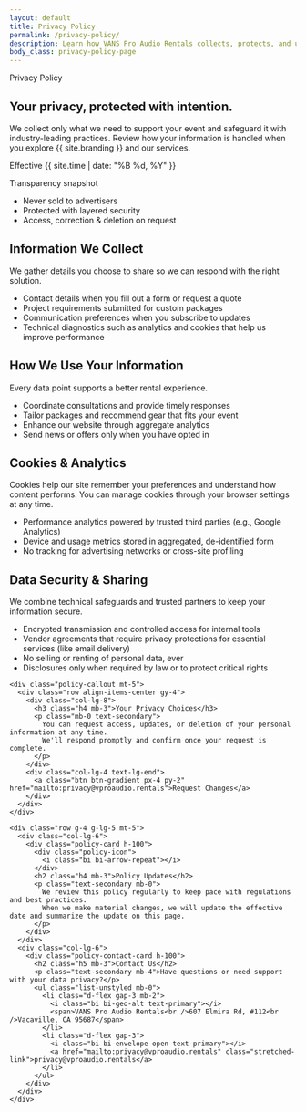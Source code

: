 ```yaml
---
layout: default
title: Privacy Policy
permalink: /privacy-policy/
description: Learn how VANS Pro Audio Rentals collects, protects, and uses your personal information when you engage with our services.
body_class: privacy-policy-page
---
```


<section class="hero-section text-white py-5 py-lg-5 position-relative overflow-hidden">
  <div class="container py-4 py-lg-5 position-relative">
    <span class="badge badge-soft-light hero-eyebrow mb-3">Privacy Policy</span>
    <div class="row align-items-center gy-4">
      <div class="col-lg-7">
        <h1 class="display-4 fw-bold mb-3">Your privacy, protected with intention.</h1>
        <p class="lead mb-4">
          We collect only what we need to support your event and safeguard it with industry-leading practices.
          Review how your information is handled when you explore {{ site.branding }} and our services.
        </p>
        <div class="d-inline-flex align-items-center gap-3 bg-white bg-opacity-10 rounded-4 px-4 py-3">
          <i class="bi bi-calendar-check fs-4 text-white"></i>
          <div class="small text-uppercase letter-spacing-wide fw-semibold">Effective {{ site.time | date: "%B %d, %Y" }}</div>
        </div>
      </div>
      <div class="col-lg-5">
        <div class="policy-hero-card text-start text-lg-end">
          <p class="mb-2 small text-uppercase text-white-50 fw-semibold">Transparency snapshot</p>
          <ul class="policy-hero-list list-unstyled mb-0">
            <li class="d-flex align-items-center gap-3 mb-2">
              <span class="policy-hero-icon"><i class="bi bi-shield-check"></i></span>
              <span>Never sold to advertisers</span>
            </li>
            <li class="d-flex align-items-center gap-3 mb-2">
              <span class="policy-hero-icon"><i class="bi bi-lock"></i></span>
              <span>Protected with layered security</span>
            </li>
            <li class="d-flex align-items-center gap-3">
              <span class="policy-hero-icon"><i class="bi bi-people"></i></span>
              <span>Access, correction &amp; deletion on request</span>
            </li>
          </ul>
        </div>
      </div>
    </div>
  </div>
  <div class="hero-glow"></div>
</section>

<section class="policy-section">
  <div class="container">
    <div class="row g-4 g-lg-5">
      <div class="col-lg-6">
        <div class="policy-card h-100">
          <div class="policy-icon">
            <i class="bi bi-journal-text"></i>
          </div>
          <h2 class="h4 mb-3">Information We Collect</h2>
          <p class="text-secondary mb-4">We gather details you choose to share so we can respond with the right solution.</p>
          <ul class="policy-list">
            <li>Contact details when you fill out a form or request a quote</li>
            <li>Project requirements submitted for custom packages</li>
            <li>Communication preferences when you subscribe to updates</li>
            <li>Technical diagnostics such as analytics and cookies that help us improve performance</li>
          </ul>
        </div>
      </div>
      <div class="col-lg-6">
        <div class="policy-card h-100">
          <div class="policy-icon">
            <i class="bi bi-diagram-3"></i>
          </div>
          <h2 class="h4 mb-3">How We Use Your Information</h2>
          <p class="text-secondary mb-4">Every data point supports a better rental experience.</p>
          <ul class="policy-list">
            <li>Coordinate consultations and provide timely responses</li>
            <li>Tailor packages and recommend gear that fits your event</li>
            <li>Enhance our website through aggregate analytics</li>
            <li>Send news or offers only when you have opted in</li>
          </ul>
        </div>
      </div>
      <div class="col-lg-6">
        <div class="policy-card h-100">
          <div class="policy-icon">
            <i class="bi bi-cookie"></i>
          </div>
          <h2 class="h4 mb-3">Cookies &amp; Analytics</h2>
          <p class="text-secondary mb-4">
            Cookies help our site remember your preferences and understand how content performs.
            You can manage cookies through your browser settings at any time.
          </p>
          <ul class="policy-list">
            <li>Performance analytics powered by trusted third parties (e.g., Google Analytics)</li>
            <li>Device and usage metrics stored in aggregated, de-identified form</li>
            <li>No tracking for advertising networks or cross-site profiling</li>
          </ul>
        </div>
      </div>
      <div class="col-lg-6">
        <div class="policy-card h-100">
          <div class="policy-icon">
            <i class="bi bi-shield-lock"></i>
          </div>
          <h2 class="h4 mb-3">Data Security &amp; Sharing</h2>
          <p class="text-secondary mb-4">
            We combine technical safeguards and trusted partners to keep your information secure.
          </p>
          <ul class="policy-list">
            <li>Encrypted transmission and controlled access for internal tools</li>
            <li>Vendor agreements that require privacy protections for essential services (like email delivery)</li>
            <li>No selling or renting of personal data, ever</li>
            <li>Disclosures only when required by law or to protect critical rights</li>
          </ul>
        </div>
      </div>
    </div>

    <div class="policy-callout mt-5">
      <div class="row align-items-center gy-4">
        <div class="col-lg-8">
          <h3 class="h4 mb-3">Your Privacy Choices</h3>
          <p class="mb-0 text-secondary">
            You can request access, updates, or deletion of your personal information at any time.
            We'll respond promptly and confirm once your request is complete.
          </p>
        </div>
        <div class="col-lg-4 text-lg-end">
          <a class="btn btn-gradient px-4 py-2" href="mailto:privacy@vproaudio.rentals">Request Changes</a>
        </div>
      </div>
    </div>

    <div class="row g-4 g-lg-5 mt-5">
      <div class="col-lg-6">
        <div class="policy-card h-100">
          <div class="policy-icon">
            <i class="bi bi-arrow-repeat"></i>
          </div>
          <h2 class="h4 mb-3">Policy Updates</h2>
          <p class="text-secondary mb-0">
            We review this policy regularly to keep pace with regulations and best practices.
            When we make material changes, we will update the effective date and summarize the update on this page.
          </p>
        </div>
      </div>
      <div class="col-lg-6">
        <div class="policy-contact-card h-100">
          <h2 class="h5 mb-3">Contact Us</h2>
          <p class="text-secondary mb-4">Have questions or need support with your data privacy?</p>
          <ul class="list-unstyled mb-0">
            <li class="d-flex gap-3 mb-2">
              <i class="bi bi-geo-alt text-primary"></i>
              <span>VANS Pro Audio Rentals<br />607 Elmira Rd, #112<br />Vacaville, CA 95687</span>
            </li>
            <li class="d-flex gap-3">
              <i class="bi bi-envelope-open text-primary"></i>
              <a href="mailto:privacy@vproaudio.rentals" class="stretched-link">privacy@vproaudio.rentals</a>
            </li>
          </ul>
        </div>
      </div>
    </div>
  </div>
</section>
